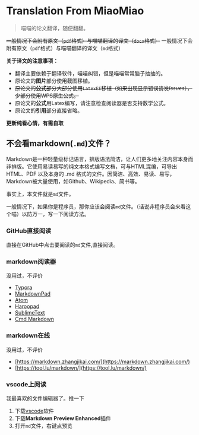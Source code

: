 # Translation From MiaoMiao
>喵喵的论文翻译，随便翻翻。

~~一般情况下会附有原文（`pdf`格式）与喵喵翻译的译文（`docx`格式）~~
一般情况下会附有原文（`pdf`格式）与喵喵翻译的译文（`md`格式）

**关于译文的注意事项：**

- 翻译主要依赖于翻译软件，喵喵纠错，但是喵喵常常脑子抽抽的。
- 原论文的**图片**部分使用截图移植。
- ~~原论文的**公式**部分大部分使用`LatexEE`移植（如果出现显示错误请发*Issues*），少部分使用WPS原生公式。~~
- 原论文的**公式**用Latex编写，请注意检查阅读器是否支持数学公式。
- 原论文的**引用**部分直接省略。

**更新纯看心情，有需自取**

## 不会看markdown(`.md`)文件？
Markdown是一种轻量级标记语言，排版语法简洁，让人们更多地关注内容本身而非排版。它使用易读易写的纯文本格式编写文档，可与HTML混编，可导出 HTML、PDF 以及本身的 .md 格式的文件。因简洁、高效、易读、易写，Markdown被大量使用，如Github、Wikipedia、简书等。

事实上，本文件就是`md`文件。

一般情况下，如果你是程序员，那你应该会阅读`md`文件。（话说非程序员会来看这个喵）以防万一，写一下阅读方法。

### GitHub直接阅读
直接在GitHub中点击要阅读的`md`文件,直接阅读。

### markdown阅读器
没用过，不评价
- [Typora](https://www.typora.io/)
- [MarkdownPad](https://markdownpad.com/)
- [Atom](https://atom.io/)
- [Haroopad](http://pad.haroopress.com/user.html)
- [SublimeText](http://www.sublimetext.com/)
- [Cmd Markdown](https://www.zybuluo.com/mdeditor)

### markdown在线
没用过，不评价
- [https://markdown.zhangjikai.com/](https://markdown.zhangjikai.com/)
- [https://tool.lu/markdown/](https://tool.lu/markdown/)


### vscode上阅读
我最喜欢的文件编辑器了。推一下
1. 下载[vscode](https://code.visualstudio.com/)软件
2. 下载**Markdown Preview Enhanced**插件
3. 打开`md`文件，右键点预览



